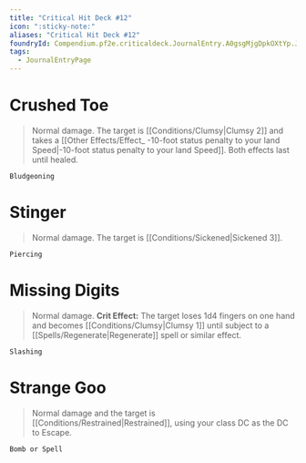 ```yaml
---
title: "Critical Hit Deck #12"
icon: ":sticky-note:"
aliases: "Critical Hit Deck #12"
foundryId: Compendium.pf2e.criticaldeck.JournalEntry.A0gsgMjgDpkOXtYp.JournalEntryPage.Yw5SzkTazJSsn3db
tags:
  - JournalEntryPage
---
```

# Crushed Toe

> Normal damage. The target is [[Conditions/Clumsy|Clumsy 2]] and takes a [[Other Effects/Effect_ -10-foot status penalty to your land Speed|-10-foot status penalty to your land Speed]]. Both effects last until healed.

`Bludgeoning`

# Stinger

> Normal damage. The target is [[Conditions/Sickened|Sickened 3]].

`Piercing`

# Missing Digits

> Normal damage. **Crit Effect:** The target loses 1d4 fingers on one hand and becomes [[Conditions/Clumsy|Clumsy 1]] until subject to a [[Spells/Regenerate|Regenerate]] spell or similar effect.

`Slashing`

# Strange Goo

> Normal damage and the target is [[Conditions/Restrained|Restrained]], using your class DC as the DC to Escape.

`Bomb or Spell`